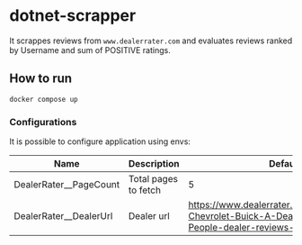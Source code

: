 # dotnet-scrapper

It scrappes reviews from `www.dealerrater.com` and evaluates reviews ranked by Username and sum of POSITIVE ratings.
## How to run

```
docker compose up
```

### Configurations

It is possible to configure application using envs:

| Name                   | Description          | Default                                                                                                 |
| ---------------------- | -------------------- | ------------------------------------------------------------------------------------------------------- |
| DealerRater__PageCount | Total pages to fetch | 5                                                                                                       |
| DealerRater__DealerUrl | Dealer url           | https://www.dealerrater.com/dealer/McKaig-Chevrolet-Buick-A-Dealer-For-The-People-dealer-reviews-23685/ |
